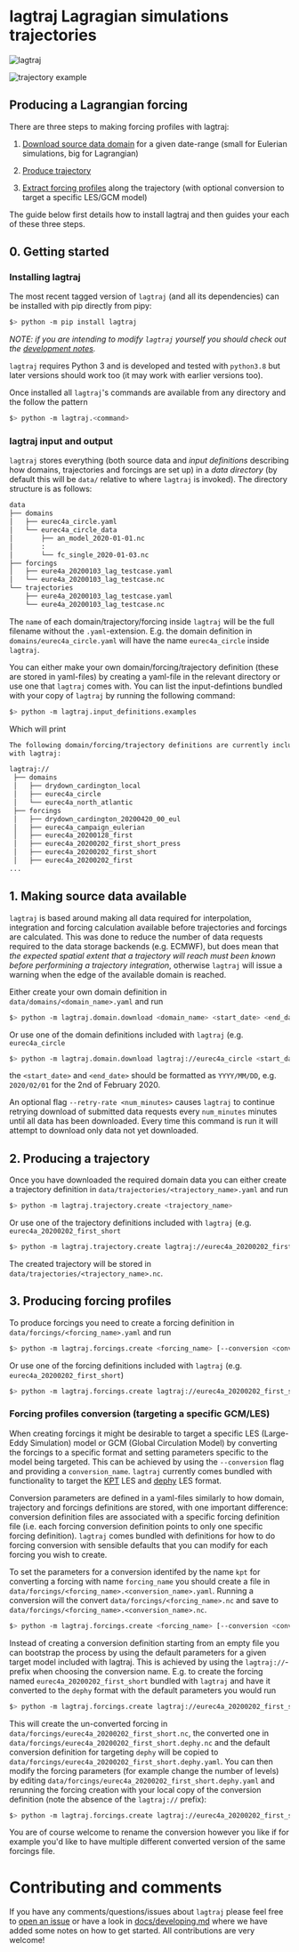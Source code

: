 # lagtraj Lagragian simulations trajectories

![lagtraj](https://github.com/EUREC4A-UK/lagtraj/workflows/lagtraj/badge.svg)

![trajectory example](docs/eurec4a_20191209_12_lag.png)


## Producing a Lagrangian forcing

There are three steps to making forcing profiles with lagtraj:

1. [Download source data domain](#1-making-source-data-available) for a given
   date-range (small for Eulerian simulations, big for Lagrangian)

2. [Produce trajectory](#2-producing-a-trajectory)

3. [Extract forcing
   profiles](#3-producing-forcing-profiles)
   along the trajectory (with optional conversion to target a specific LES/GCM
   model)

The guide below first details how to install lagtraj and then guides your each
of these three steps.


## 0. Getting started

### Installing lagtraj

The most recent tagged version of `lagtraj` (and all its dependencies) can be
installed with pip directly from pipy:

```bash
$> python -m pip install lagtraj
```

*NOTE: if you are intending to modify `lagtraj` yourself you should check out
the [development notes](docs/developing.md).*

`lagtraj` requires Python 3 and is developed and tested with `python3.8` but later
versions should work too (it may work with earlier versions too).

Once installed all `lagtraj`'s commands are available from any directory
and the follow the pattern

```bash
$> python -m lagtraj.<command>
```

### lagtraj input and output

`lagtraj` stores everything (both source data and *input definitions*
describing how domains, trajectories and forcings are set up) in a *data
directory* (by default this will be `data/` relative to where `lagtraj` is
invoked). The directory structure is as follows:

```bash
data
├── domains
│   ├── eurec4a_circle.yaml
│   └── eurec4a_circle_data
│       ├── an_model_2020-01-01.nc
│       :
│       └── fc_single_2020-01-03.nc
├── forcings
│   ├── eure4a_20200103_lag_testcase.yaml
│   └── eure4a_20200103_lag_testcase.nc
└── trajectories
    ├── eure4a_20200103_lag_testcase.yaml
    └── eure4a_20200103_lag_testcase.nc
```

The `name` of each domain/trajectory/forcing inside `lagtraj` will be the
full filename without the `.yaml`-extension. E.g. the domain definition in
`domains/eurec4a_circle.yaml` will have the name `eurec4a_circle` inside
`lagtraj`.

You can either make your own domain/forcing/trajectory definition (these
are stored in yaml-files) by creating a yaml-file in the relevant
directory or use one that `lagtraj` comes with. You can list the
input-defintions bundled with your copy of `lagtraj` by running the
following command:

```bash
$> python -m lagtraj.input_definitions.examples
```

Which will print

```bash
The following domain/forcing/trajectory definitions are currently included
with lagtraj:

lagtraj://
 ├── domains
 │   ├── drydown_cardington_local
 │   ├── eurec4a_circle
 │   └── eurec4a_north_atlantic
 ├── forcings
 │   ├── drydown_cardington_20200420_00_eul
 │   ├── eurec4a_campaign_eulerian
 │   ├── eurec4a_20200128_first
 │   ├── eurec4a_20200202_first_short_press
 │   ├── eurec4a_20200202_first_short
 │   ├── eurec4a_20200202_first
...
```

## 1. Making source data available

`lagtraj` is based around making all data required for interpolation,
integration and forcing calculation available before trajectories and forcings
are calculated. This was done to reduce the number of data requests required
to the data storage backends (e.g. ECMWF), but does mean that *the expected
spatial extent that a trajectory will reach must been known before performining
a trajectory integration*, otherwise `lagtraj` will issue a warning when the
edge of the available domain is reached.

Either create your own domain definition in `data/domains/<domain_name>.yaml` and run

```bash
$> python -m lagtraj.domain.download <domain_name> <start_date> <end_date>
```

Or use one of the domain definitions included with `lagtraj` (e.g.
`eurec4a_circle`


```bash
$> python -m lagtraj.domain.download lagtraj://eurec4a_circle <start_date> <end_date>
```
the `<start_date>` and `<end_date>` should be formatted as `YYYY/MM/DD`, e.g. `2020/02/01` for the 2nd of February 2020.

An optional flag `--retry-rate <num_minutes>` causes `lagtraj` to continue
retrying download of submitted data requests every `num_minutes` minutes until
all data has been downloaded. Every time this command is run it will attempt to
download only data not yet downloaded.

## 2. Producing a trajectory

Once you have downloaded the required domain data you can either create
a trajectory definition in `data/trajectories/<trajectory_name>.yaml` and run

```bash
$> python -m lagtraj.trajectory.create <trajectory_name>
```

Or use one of the trajectory definitions included with `lagtraj` (e.g.
`eurec4a_20200202_first_short`


```bash
$> python -m lagtraj.trajectory.create lagtraj://eurec4a_20200202_first_short
```

The created trajectory will be stored in `data/trajectories/<trajectory_name>.nc`.

## 3. Producing forcing profiles

To produce forcings you need to create a forcing definition in
`data/forcings/<forcing_name>.yaml` and run

```bash
$> python -m lagtraj.forcings.create <forcing_name> [--conversion <conversion_name>]
```

Or use one of the forcing definitions included with `lagtraj` (e.g.
`eurec4a_20200202_first_short`)

```bash
$> python -m lagtraj.forcings.create lagtraj://eurec4a_20200202_first_short [--conversion <conversion_name>]
```

### Forcing profiles conversion (targeting a specific GCM/LES)

When creating forcings it might be desirable to target a specific LES
(Large-Eddy Simulation) model or GCM (Global Circulation Model) by
converting the forcings to a specific format and setting parameters
specific to the model being targeted. This can be achieved by using the
`--conversion` flag and providing a `conversion_name`. `lagtraj` currently
comes bundled with functionality to target the
[KPT](https://www.lmd.jussieu.fr/~mpllmd/dephy2_forcages_communs/KPT_documentation.pdf)
LES and
[dephy](https://docs.google.com/document/d/118xP04jB9HO7Y2LqWk3HZpZ9n3CFujgzimLI7Ug8vO4)
LES format.

Conversion parameters are defined in a yaml-files similarly to how domain,
trajectory and forcings definitions are stored, with one important difference:
conversion definition files are associated with a specific forcing definition
file (i.e. each forcing conversion definition points to only one specific
forcing definition). `lagtraj` comes bundled with definitions for how to do
forcing conversion with sensible defaults that you can modify for each forcing
you wish to create.

To set the parameters for a conversion identifed by the name `kpt` for
converting a forcing with name `forcing_name` you should create a file in
`data/forcings/<forcing_name>.<conversion_name>.yaml`. Running a conversion
will the convert `data/forcings/<forcing_name>.nc` and save to
`data/forcings/<forcing_name>.<conversion_name>.nc`.

```bash
$> python -m lagtraj.forcings.create <forcing_name> [--conversion <conversion_name>]
```

Instead of creating a conversion definition starting from an empty file you can
bootstrap the process by using the default parameters for a given target model
included with lagtraj. This is achieved by using the `lagtraj://`-prefix when
choosing the conversion name. E.g. to create the forcing named
`eurec4a_20200202_first_short` bundled with `lagtraj` and have it converted to
the `dephy` format with the default parameters you would run

```bash
$> python -m lagtraj.forcings.create lagtraj://eurec4a_20200202_first_short --conversion lagtraj://dephy
```

This will create the un-converted forcing in
`data/forcings/eurec4a_20200202_first_short.nc`, the converted one in
`data/forcings/eurec4a_20200202_first_short.dephy.nc` and the default conversion definition
for targeting `dephy` will be copied to
`data/forcings/eurec4a_20200202_first_short.dephy.yaml`. You can then modify
the forcing parameters (for example change the number of levels) by editing
`data/forcings/eurec4a_20200202_first_short.dephy.yaml` and rerunning the
forcing creation with your local copy of the conversion definition (note the
absence of the `lagtraj://` prefix):

```bash
$> python -m lagtraj.forcings.create lagtraj://eurec4a_20200202_first_short --conversion dephy
```

You are of course welcome to rename the conversion however you like if for
example you'd like to have multiple different converted version of the same
forcings file.

# Contributing and comments

If you have any comments/questions/issues about `lagtraj` please feel free to
[open an issue](https://github.com/EUREC4A-UK/lagtraj/issues/new) or have a
look in [docs/developing.md](docs/developing.md) where we have added some notes
on how to get started. All contributions are very welcome!
